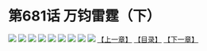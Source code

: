 # 第681话 万钧雷霆（下）
![](https://mhpic.xiaomingtaiji.net/comic/D/斗破苍穹拆分版/681话V/1.jpg-zymk.middle.webp)
![](https://mhpic.xiaomingtaiji.net/comic/D/斗破苍穹拆分版/681话V/2.jpg-zymk.middle.webp)
![](https://mhpic.xiaomingtaiji.net/comic/D/斗破苍穹拆分版/681话V/3.jpg-zymk.middle.webp)
![](https://mhpic.xiaomingtaiji.net/comic/D/斗破苍穹拆分版/681话V/4.jpg-zymk.middle.webp)
![](https://mhpic.xiaomingtaiji.net/comic/D/斗破苍穹拆分版/681话V/5.jpg-zymk.middle.webp)
![](https://mhpic.xiaomingtaiji.net/comic/D/斗破苍穹拆分版/681话V/6.jpg-zymk.middle.webp)
![](https://mhpic.xiaomingtaiji.net/comic/D/斗破苍穹拆分版/681话V/7.jpg-zymk.middle.webp)
![](https://mhpic.xiaomingtaiji.net/comic/D/斗破苍穹拆分版/681话V/8.jpg-zymk.middle.webp)
![](https://mhpic.xiaomingtaiji.net/comic/D/斗破苍穹拆分版/681话V/9.jpg-zymk.middle.webp)
[【上一章】](./680.md)
[【目录】](./README.md)
[【下一章】](./682.md)
